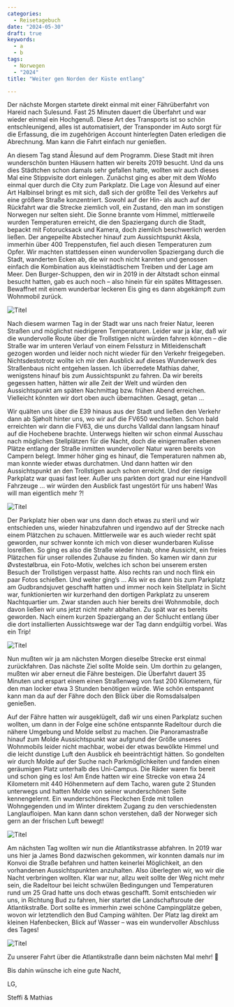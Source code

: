 ```yaml
---
categories:
  - Reisetagebuch
date: "2024-05-30"
draft: true
keywords:
  - a
  - b
tags:
  - Norwegen
  - "2024"
title: "Weiter gen Norden der Küste entlang"

---
```


Der nächste Morgen startete direkt einmal mit einer Fährüberfahrt von
Hareid nach Sulesund. Fast 25 Minuten dauert die Überfahrt und war wieder einmal
ein Hochgenuß. Diese Art des Transports ist so schön entschleunigend, alles ist
automatisiert, der Transponder im Auto sorgt für die Erfassung, die im
zugehörigen Account hinterlegten Daten erledigen die Abrechnung. Man kann die
Fahrt einfach nur genießen.

An diesem Tag stand Ålesund auf dem Programm. Diese Stadt mit ihren wunderschön
bunten Häusern hatten wir bereits 2019 besucht. Und da uns dies Städtchen schon
damals sehr gefallen hatte, wollten wir auch dieses Mal eine Stippvisite dort
einlegen. Zunächst ging es aber mit dem WoMo einmal quer durch die City zum
Parkplatz. Die Lage von Ålesund auf einer Art Halbinsel bringt es mit sich, daß
sich der größte Teil des Verkehrs auf eine größere Straße konzentriert. Sowohl
auf der Hin- als auch auf der Rückfahrt war die Strecke ziemlich voll, ein
Zustand, den man im sonstigen Norwegen nur selten sieht. Die Sonne brannte vom
Himmel, mittlerweile wurden Temperaturen erreicht, die den Spaziergang durch die
Stadt, bepackt mit Fotorucksack und Kamera, doch ziemlich beschwerlich werden
ließen. Der angepeilte Abstecher hinauf zum Aussichtspunkt Aksla, immerhin über
400 Treppenstufen, fiel auch diesen Temperaturen zum Opfer. Wir machten
stattdessen einen wundervollen Spaziergang durch die Stadt, wanderten Ecken ab,
die wir noch nicht kannten und genossen einfach die Kombination aus
kleinstädtischem Treiben und der Lage am Meer. Den Burger-Schuppen, den wir in
2019 in der Altstadt schon einmal besucht hatten, gab es auch noch – also hinein
für ein spätes Mittagessen. Bewaffnet mit einem wunderbar leckeren Eis ging es
dann abgekämpft zum Wohnmobil zurück.

![Titel](/images/dddD)
<!-- Entspannte Fährüberfahrt vor grandioser Kulisse -->
<!-- Blick über die Hafeneinfahrt von Ålesund -->
<!-- Monument of the World War II North Sea Traffic im kleinen Friedenspark in
Ålesunds Hafen -->
<!-- Altstadt -->
<!-- „Am Horizont“ der für uns dieses Mal unerreichbare Aksla -->
<!-- Innenstadt -->

Nach diesem warmen Tag in der Stadt war uns nach freier Natur, leeren Straßen
und möglichst niedrigeren Temperaturen. Leider war ja klar, daß wir die
wundervolle Route über die Trollstigen nicht würden fahren können – die Straße
war im unteren Verlauf von einem Felssturz in Mitleidenschaft gezogen worden und
leider noch nicht wieder für den Verkehr freigegeben. Nichtsdestotrotz wollte
ich mir den Ausblick auf dieses Wunderwerk des Straßenbaus nicht entgehen
lassen. Ich überredete Mathias daher, wenigstens hinauf bis zum Aussichtspunkt
zu fahren. Da wir bereits gegessen hatten, hätten wir alle Zeit der Welt und
würden den Aussichtspunkt am späten Nachmittag bzw. frühen Abend erreichen.
Vielleicht könnten wir dort oben auch übernachten. Gesagt, getan …

Wir quälten uns über die E39 hinaus aus der Stadt und ließen den Verkehr dann ab
Sjøholt hinter uns, wo wir auf die FV650 wechselten. Schon bald erreichten wir
dann die FV63, die uns durchs Valldal dann langsam hinauf auf die Hochebene
brachte. Unterwegs hielten wir schon einmal Ausschau nach möglichen Stellplätzen
für die Nacht, doch die einigermaßen ebenen Plätze entlang der Straße inmitten
wundervoller Natur waren bereits von Campern belegt. Immer höher ging es hinauf,
die Temperaturen nahmen ab, man konnte wieder etwas durchatmen. Und dann hatten
wir den Aussichtspunkt an den Trollstigen auch schon erreicht. Und der riesige
Parkplatz war quasi fast leer. Außer uns parkten dort grad nur eine Handvoll
Fahrzeuge … wir würden den Ausblick fast ungestört für uns haben! Was will man
eigentlich mehr ?!

![Titel](...)
<!-- Hochebene entlang der FV63 zu den Trollstigen -->
<!-- Noch zugefrorener Alnesvatnet -->
<!-- Stigfossen am Aussichtspunkt der Trollstigen -->
<!-- Menschenleeres Besucherzentrum – keine Touristenbusse … traumhaft! -->
<!-- Die Trollstigen – was ein Anblick -->
<!-- Um diese Zeit im Jahr hat man den Aussichtspunkt und seine Anlagen selten für
sich allein. -->

Der Parkplatz hier oben war uns dann doch etwas zu steril und wir entschieden
uns, wieder hinabzufahren und irgendwo auf der Strecke nach einem Plätzchen zu
schauen. Mittlerweile war es auch wieder recht spät geworden, nur schwer konnte
ich mich von dieser wunderbaren Kulisse losreißen. So ging es also die Straße
wieder hinab, ohne Aussicht, ein freies Plätzchen für unser rollendes Zuhause zu
finden. So kamen wir dann zur Øvstestølbrua, ein Foto-Motiv, welches ich schon
bei unserem ersten Besuch der Trollstigen verpasst hatte. Also rechts ran und
noch flink ein paar Fotos schießen. Und weiter ging’s … Als wir es dann bis zum
Parkplatz am Gudbrandsjuvet geschafft hatten und immer noch kein Stellplatz in
Sicht war, funktionierten wir kurzerhand den dortigen Parkplatz zu unserem
Nachtquartier um. Zwar standen auch hier bereits drei Wohnmobile, doch davon
ließen wir uns jetzt nicht mehr abhalten. Zu spät war es bereits geworden. Nach
einem
kurzen Spaziergang an der Schlucht entlang über die dort installierten
Aussichtswege war der Tag dann endgültig vorbei. Was ein Trip!

![Titel](...)
<!-- An der Øvstestølbrua -->
<!-- Die süßen Häuschen hier kann man wohl mieten! -->
<!-- Gudbrandsjuvet -->
<!-- Aussichtswege auf die Schlucht Gudbrandsjuvet -->
<!-- Welch Wassermassen hier herabstürzen – man würde sich wie in der Waschmaschine
fühlen, fiele man hinein! -->

Nun mußten wir ja am nächsten Morgen dieselbe Strecke erst einmal zurückfahren.
Das nächste Ziel sollte Molde sein. Um dorthin zu gelangen, mußten wir aber
erneut die Fähre besteigen. Die Überfahrt dauert 35 Minuten und erspart einem
einen Straßenweg von fast 200 Kilometern, für den man locker etwa 3 Stunden
benötigen würde. Wie schön entspannt kann man da auf der Fähre doch den Blick
über die Romsdalsalpen genießen.

Auf der Fähre hatten wir ausgeklügelt, daß wir uns einen Parkplatz suchen
wollten, um dann in der Folge eine schöne entspannte Radeltour durch die nähere
Umgebung und Molde selbst zu machen. Die Panoramastraße hinauf zum Molde
Aussichtspunkt war aufgrund der Größe unseres Wohnmobils leider nicht machbar,
wobei der etwas bewölkte Himmel und die leicht dunstige Luft den Ausblick eh
beeinträchtigt hätten. So gondelten wir durch Molde auf der Suche nach
Parkmöglichkeiten und fanden einen geräumigen Platz unterhalb des Uni-Campus.
Die Räder waren fix bereit und schon ging es los! Am Ende hatten wir eine
Strecke von etwa 24 Kilometern mit 440 Höhenmetern auf dem Tacho, waren gute 2
Stunden unterwegs und hatten Molde von seiner wunderschönen Seite kennengelernt.
Ein wunderschönes Fleckchen Erde mit tollen Wohngegenden und im Winter direktem
Zugang zu den verschiedensten Langlaufloipen. Man kann dann schon verstehen, daß
der Norweger sich gern an der frischen Luft bewegt!

![Titel](...)
<!-- Unterwegs auf der Fähre zwischen Vestnes und Molde -->
<!-- Blick hinüber zu den Romsdalsalpen -->
<!-- Achtung Gegenverkehr … -->
<!-- Ansicht von Molde mit dem markanten Scandic-Hotel -->
<!-- Molde -->
<!-- Unterwegs in Molde mit dem Rad – das nenn ich mal „Schöner Wohnen“! -->

Am nächsten Tag wollten wir nun die Atlantikstrasse abfahren. In 2019 war uns
hier ja James Bond dazwischen gekommen, wir konnten damals nur im Konvoi die
Straße befahren und hatten keinerlei Möglichkeit, an den vorhandenen
Aussichtspunkten anzuhalten. Also überlegten wir, wo wir die Nacht verbringen
wollten. Klar war nur, allzu weit sollte der Weg nicht mehr sein, die Radeltour
bei leicht schwülen Bedingungen und Temperaturen rund um 25 Grad hatte uns doch
etwas geschafft. Somit entschieden wir uns, in Richtung Bud zu fahren, hier
startet die Landschaftsroute der Atlantikstraße. Dort sollte es immerhin zwei
schöne Campingplätze geben, wovon wir letztendlich den Bud Camping wählten. Der
Platz lag direkt am kleinen Hafenbecken, Blick auf Wasser – was ein wundervoller
Abschluss des Tages!

![Titel](...)
<!-- Blick aus dem WoMo am Bud Camping – wie wunderschön! -->
<!-- Absolut Top-Preis-Leistungsverhältnis! -->

Zu unserer Fahrt über die Atlantikstraße dann beim nächsten Mal mehr! 🙂

Bis dahin wünsche ich eine gute Nacht,

LG,

Steffi & Mathias
